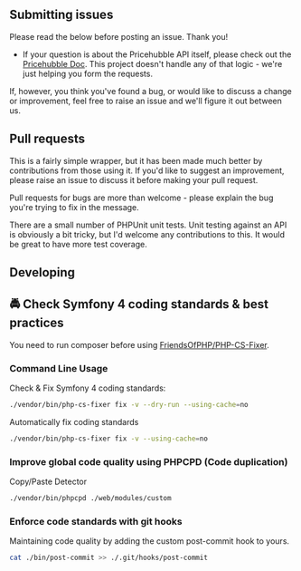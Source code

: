 ## Submitting issues

Please read the below before posting an issue. Thank you!

- If your question is about the Pricehubble API itself, please check out the [Pricehubble Doc](https://docs.pricehubble.com/). This project doesn't handle any of that logic - we're just helping you form the requests.

If, however, you think you've found a bug, or would like to discuss a change or improvement, feel free to raise an issue and we'll figure it out between us.

## Pull requests

This is a fairly simple wrapper, but it has been made much better by contributions from those using it. If you'd like to suggest an improvement, please raise an issue to discuss it before making your pull request.

Pull requests for bugs are more than welcome - please explain the bug you're trying to fix in the message.

There are a small number of PHPUnit unit tests. Unit testing against an API is obviously a bit tricky, but I'd welcome any contributions to this. It would be great to have more test coverage.

## Developing

## 🚔 Check Symfony 4 coding standards & best practices

You need to run composer before using [FriendsOfPHP/PHP-CS-Fixer](https://github.com/FriendsOfPHP/PHP-CS-Fixer).

### Command Line Usage

Check & Fix Symfony 4 coding standards:

```bash
./vendor/bin/php-cs-fixer fix -v --dry-run --using-cache=no
```

Automatically fix coding standards

```bash
./vendor/bin/php-cs-fixer fix -v --using-cache=no
```

### Improve global code quality using PHPCPD (Code duplication)

Copy/Paste Detector

```bash
./vendor/bin/phpcpd ./web/modules/custom
```

### Enforce code standards with git hooks

Maintaining code quality by adding the custom post-commit hook to yours.

```bash
cat ./bin/post-commit >> ./.git/hooks/post-commit
```
